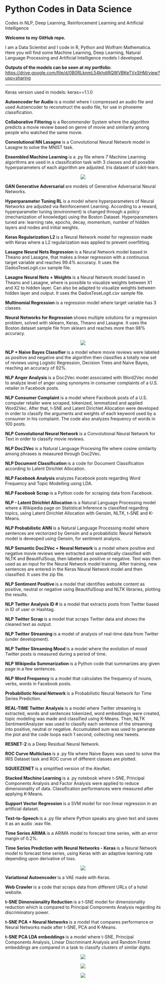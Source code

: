 # Python Codes in Data Science

Codes in NLP, Deep Learning, Reinforcement Learning and Artificial Intelligence

<b> Welcome to my GitHub repo. </b>

I am a Data Scientist and I code in R, Python and Wolfram Mathematica. Here you will find some Machine Learning, Deep Learning, Natural Language Processing and Artificial Intelligence models I developed.

<b> Outputs of the models can be seen at my portfolio: </b> https://drive.google.com/file/d/0B0RLknmL54khdjRQWVBKeTVxSHM/view?usp=sharing

----------------
Keras version used in models: keras==1.1.0

<b> Autoencoder for Audio  </b> is a model where I compressed an audio file and used Autoencoder to reconstruct the audio file, for use in phoneme classification.

<b> Collaborative Filtering  </b> is a Recommender System where the algorithm predicts a movie review based on genre of movie and similarity among people who watched the same movie.

<b> Convolutional NN Lasagne  </b> is a Convolutional Neural Network model in Lasagne to solve the MNIST task.

<b> Ensembled Machine Learning </b> is a .py file where 7 Machine Learning algorithms are used in a classification task with 3 classes and all possible hyperparameters of each algorithm are adjusted. Iris dataset of scikit-learn.

<p align="center">
<img src=https://github.com/RubensZimbres/Repo-2017/raw/master/Pictures%20-%20Formulas/Ensembled.MachineLearning.png?raw=true>
</p>

<b> GAN Generative Adversarial  </b> are models of Generative Adversarial Neural Networks.

<b> Hyperparameter Tuning RL  </b> is a model where hyperparameters of Neural Networks are adjusted via Reinforcement Learning. According to a reward, hyperparameter tuning (environment) is changed through a policy (mechanization of knowledge) using the Boston Dataset. Hyperparameters tuned are: learning rate, epochs, decay, momentum, number of hidden layers and nodes and initial weights.

<b> Keras Regularization L2  </b> is a Neural Network model for regression made with Keras where a L2 regularization was applied to prevent overfitting.

<b> Lasagne Neural Nets Regression  </b> is a Neural Network model based in Theano and Lasagne, that makes a linear regression with a continuous target variable and reaches 99.4% accuracy. It uses the DadosTeseLogit.csv sample file.

<b> Lasagne Neural Nets + Weights  </b> is a Neural Network model based in Theano and Lasagne, where is possible to visualize weights between X1 and X2 to hidden layer. Can also be adapted to visualize weights between hidden layer and output. It uses the DadosTeseLogit.csv sample file.

<b> Multinomial Regression  </b> is a regression model where target variable has 3 classes.

<b> Neural Networks for Regression  </b> shows multiple solutions for a regression problem, solved with sklearn, Keras, Theano and Lasagne. It uses the Boston dataset sample file from sklearn and reaches more than 98% accuracy.

<p align="center">
<img src=https://github.com/RubensZimbres/Repo-2017/raw/master/Pictures%20-%20Formulas/HiddenLayers.jpg?raw=true>
</p>

<b> NLP + Naive Bayes Classifier  </b> is a model where movie reviews were labeled as positive and negative and the algorithm then classifies a totally new set of reviews using Logistic Regression, Decision Trees and Naive Bayes, reaching an accuracy of 92%.

<b> NLP Anger Analysis  </b> is a Doc2Vec model associated with Word2Vec model to analyze level of anger using synonyms in consumer complaints of a U.S. retailer in Facebook posts.

<b> NLP Consumer Complaint  </b> is a model where Facebook posts of a U.S. computer retailer were scraped, tokenized, lemmatized and applied Word2Vec. After that, t-SNE and Latent Dirichlet Allocation were developed in order to classify the arguments and weights of each keyword used by a consumer in his complaint. The code also analyzes frequency of words in 100 posts.

<b> NLP Convolutional Neural Network </b> is a Convolutional Neural Network for Text in order to classify movie reviews.

<b> NLP Doc2Vec  </b> is a Natural Language Procesing file where cosine similarity among phrases is measured through Doc2Vec.

<b> NLP Document Classification  </b> is a code for Document Classification according to Latent Dirichlet Allocation.

<b> NLP Facebook Analysis  </b> analyzes Facebook posts regarding Word Frequency and Topic Modelling using LDA.

<b> NLP Facebook Scrap  </b> is a Python code for scraping data from Facebook.

<b> NLP - Latent Dirichlet Allocation  </b> is a Natural Language Processing model where a Wikipedia page on Statistical Inference is classified regarding topics, using Latent Dirichlet Allocation with Gensim, NLTK, t-SNE and K-Means.

<b> NLP Probabilistic ANN  </b> is a Natural Language Processing model where sentences are vectorized by Gensim and a probabilistic Neural Network model is deveoped using Gensim, for sentiment analysis.

<b> NLP Semantic Doc2Vec + Neural Network  </b> is a model where positive and negative movie reviews were extracted and semantically classified with NLTK and BeautifulSoup, then labeled as positive or negative. Text was then used as an input for the Neural Network model training. After training, new sentences are entered in the Keras Neural Network model and then classified. It uses the zip file.

<b> NLP Sentiment Positive  </b> is a model that identifies website content as positive, neutral or negative using BeautifulSoup and NLTK libraries, plotting the results.

<b> NLP Twitter Analysis ID #  </b> is a model that extracts posts from Twitter based in ID of user or Hashtag.

<b> NLP Twitter Scrap  </b> is a model that scraps Twitter data and shows the cleaned text as output.

<b> NLP Twitter Streaming  </b> is a model of analysis of real-time data from Twitter (under development).

<b> NLP Twitter Streaming Mood  </b> is a model where the evolution of mood Twitter posts is measured during a period of time.

<b> NLP Wikipedia Summarization  </b> is a Python code that summarizes any given page in a few sentences.

<b> NLP Word Frequency  </b> is a model that calculates the frequency of nouns, verbs, words in Facebook posts.

<b> Probabilistic Neural Network  </b> is a Probabilistic Neural Network for Time Series Prediction.

<b> REAL-TIME Twitter Analysis  </b> is a model where Twitter streaming is extracted, words and sentences tokenized, word embeddings were created, topic modeling was made and classified using K-Means. Then, NLTK SentimentAnalyzer was used to classify each sentence of the streaming into positive, neutral or negative. Accumulated sum was used to generate the plot and the code loops each 1 second, collecting new tweets.

<b> RESNET-2  </b> is a Deep Residual Neural Network.

<b> ROC Curve Multiclass  </b> is a .py file where Naive Bayes was used to solve the IRIS Dataset task and ROC curve of different classes are plotted.

<b> SQUEEZENET  </b> is a simplified version of the AlexNet.

<b> Stacked Machine Learning  </b> is a .py notebook where t-SNE, Principal Components Analysis and Factor Analysis were applied to reduce dimensionality of data. Classification performances were measured after applying K-Means.

<b> Support Vector Regression  </b> is a SVM model for non linear regression in an artificial dataset.

<b> Text-to-Speech  </b> is a .py file where Python speaks any given text and saves it as an audio .wav file.

<b> Time Series ARIMA </b>  is a ARIMA model to forecast time series, with an error margin of 0.2%.

<b> Time Series Prediction with Neural Networks - Keras </b>  is a Neural Network model to forecast time series, using Keras with an adaptive learning rate depending upon derivative of loss.

<p align="center">
<img src=https://github.com/RubensZimbres/Repo-2017/blob/master/Pictures%20-%20Formulas/ARIMA.10Period.png?raw=true> 
</p>

<b> Variational Autoencoder  </b> is a VAE made with Keras.

<b> Web Crawler  </b> is a code that scraps data from different URLs of a hotel website.

<b> t-SNE Dimensionality Reduction  </b> is a t-SNE model for dimensionality reduction which is compared to Principal Components Analysis regarding its discriminatory power.

<b> t-SNE PCA + Neural Networks  </b> is a model that compares performance or Neural Networks made after t-SNE, PCA and K-Means.

<b> t-SNE PCA LDA embeddings </b> is a model where t-SNE, Principal Components Analysis, Linear Discriminant Analysis and Random Forest embeddings are compared in a task to classify clusters of similar digits.

<p align="center">
<img src=https://github.com/RubensZimbres/Repo-2017/raw/master/Pictures%20-%20Formulas/Doc2Vec.png?raw=true>
</p>

<p align="center">
<img src=https://github.com/RubensZimbres/Repo-2017/raw/master/Pictures%20-%20Formulas/t_SNE_Lk.png?raw=true>
</p>

<p align="center">
<img src=https://github.com/RubensZimbres/Repo-2017/blob/master/Pictures%20-%20Formulas/RESNET_Me.jpg?raw=true>
</p>

